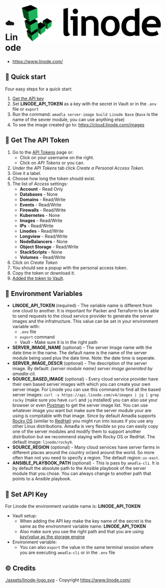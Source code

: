 <img src="./assets/linode-logo.svg" alt="Linode logo" style="width: 450px;" align="right">

# :cloud: Linode
- https://www.linode.com/

## :running: Quick start
Four easy steps for a quick start: 

1. [Get the API key](#key-get-the-api-token)
2. Set **LINODE_API_TOKEN** as a key with the secret in Vault or in the `.env` file or `export`
3. Run the command: `amadla server-image build Linode Base` (`Base` is the name of the sevrer module, you can use anything else)
4. To see the image created go to: https://cloud.linode.com/images

## :key: Get The API Token
1. Go to the [API Tokens](https://cloud.linode.com/profile/tokens) page or: 
    - Click on your username on the right.
    - Click on *API Tokens* or you can.
2. Under the *API Tokens* tab click *Create a Personal Access Token*.
3. Give it a label.
4. Choose how long the token should exist.
5. The list of *Access* settings: 
    - **Account** - Read Only
    - **Databases** - None
    - **Domains** - Read/Write
    - **Events** - Read/Write
    - **Firewalls** - Read/Write
    - **Kubernetes** - None
    - **Images** - Read/Write
    - **IPs** - Read/Write
    - **Linodes** - Read/Write
    - **Longview** - Read/Write
    - **NodeBalancers** - None
    - **Object Storage** - Read/Write
    - **StackScripts** - None
    - **Volumes** - Read/Write
6. Click on *Create Token*
7. You should see a popup with the personal access token.
8. Copy the token or download it.
9. [Added the token to Vault](../../docs/adding-secrets-to-vault.md).

## :round_pushpin: Environment Variables
- **LINODE_API_TOKEN** (required) - The variable name is different from one cloud to another. It is important for Packer and Terraform to be able to send requests to the cloud service provider to generate the server images and the infratructure. This value can be set in your environment variable with: 
    - `.env` file
    - `export` command
    - Vault - Make sure it is in the right path
- **SERVER_IMAGE_NAME** (optional) - The server image name with the date time in the name. The default name is the name of the server module being used plus the date time. Note: the date time is seperate.
- **SERVER_IMAGE_DESCR** (optional) - The description of the server image. By default: *{server module name} server image generated by amadla-cli.*
- **SOURCE_BASED_IMAGE** (optional) - Every cloud service provider have their own based server images with which you can create your own server image. For Linode you can use this command to find all the based server images: `curl -s https://api.linode.com/v4/images | jq | grep rocky` (make sure you have `curl` and `jq` installed) you can also use your browser or even [Postman](https://www.postman.com/) to get the server image list. You can use whatever image you want but make sure the server module your are using is compitable with that image. Since by default Amadla supports [Rocky OS](https://rockylinux.org/) (similar to [RedHat](https://www.redhat.com/en)) you might run into issues if you use any other Linux distributions. Amadla is very flexible so you can easily copy one of the server modules and modify them to support another distribution but we recommend staying with Rocky OS or RedHat. The default image: `linode/rocky9`.
- **SOURCE_REGION** (optional) - Many cloud services have server farms in different places around the country or/and around the world. So more often than not you need to specify a region. The default region: `us-east`.
- **ANSIBLE_PLAYBOOK_PATH** (optional) - This is pass by `amadla-cli`. It is by default the absolute path to the Ansible playbook of the server module that you chose. You can always change to another path that points to a Ansible playbook.

## :lock_with_ink_pen: Set API Key

For Linode the environment variable name is: **LINODE_API_TOKEN**

- Vault setup: 
    - When adding the API key make the key name of the secret is the same as the environment variable name: **LINODE_API_TOKEN**
    - Also make sure you use the right path and that you are using [*key/value* as the storage engine](https://developer.hashicorp.com/vault/docs/secrets/kv/kv-v2)
- Environment variable: 
    - You can also `export` the value in the same terminal session where you are executing `amadla-cli` or in the `.env` file

## :copyright: Credits
[./assets/linode-logo.svg](./assets/linode-logo.svg) - Copyright https://www.linode.com/